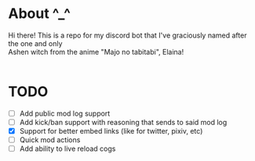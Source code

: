 # About ^_^

Hi there! This is a repo for my discord bot that I've graciously named after the one and only <br>
Ashen witch from the anime "Majo no tabitabi", Elaina! <br>
<br>
# TODO

- [ ] Add public mod log support
- [ ] Add kick/ban support with reasoning that sends to said mod log
- [x] Support for better embed links (like for twitter, pixiv, etc)
- [ ] Quick mod actions
- [ ] Add ability to live reload cogs
